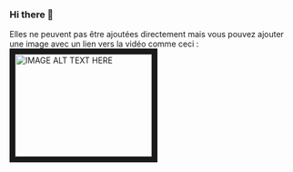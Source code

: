### Hi there 👋

Elles ne peuvent pas être ajoutées directement mais vous pouvez ajouter une image avec un lien vers la vidéo comme ceci :
<img src="http://img.youtube.com/vi/YOUTUBE_VIDEO_ID_HERE/0.jpg" alt="IMAGE ALT TEXT HERE" width="240" height="180" border="10" />
